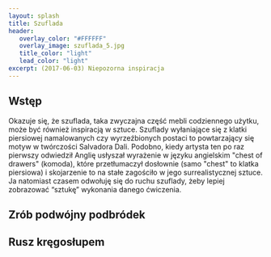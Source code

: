 ```yaml
---
layout: splash
title: Szuflada
header:
   overlay_color: "#FFFFFF"
   overlay_image: szuflada_5.jpg
   title_color: "light"
   lead_color: "light"
excerpt: (2017-06-03) Niepozorna inspiracja
---
```


## Wstęp

Okazuje się, że szuflada, taka zwyczajna część mebli codziennego użytku, może być również inspiracją w sztuce. Szuflady wyłaniające się z klatki piersiowej namalowanych czy wyrzeźbionych postaci to powtarzający się motyw w twórczości Salvadora Dali. Podobno, kiedy artysta ten po raz pierwszy odwiedził Anglię usłyszał wyrażenie w języku angielskim "chest of drawers" (komoda), które przetłumaczył dosłownie (samo "chest" to klatka piersiowa) i skojarzenie to na stałe zagościło w jego surrealistycznej sztuce. 
Ja natomiast czasem odwołuję się do ruchu szuflady, żeby lepiej zobrazować “sztukę” wykonania danego ćwiczenia.

## Zrób podwójny podbródek

## Rusz kręgosłupem
